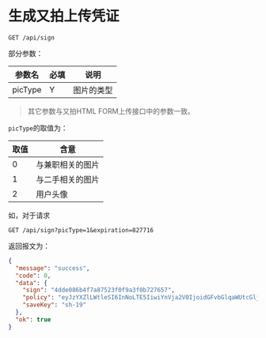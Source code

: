 # 生成又拍上传凭证

``` 
GET /api/sign
```

部分参数：

| 参数名     | 必填   | 说明    | 
| ------- | ---- | ----- | 
| picType | Y    | 图片的类型 | 

> 其它参数与又拍HTML FORM上传接口中的参数一致。

`picType`的取值为：

| 取值   | 含意       | 
| ---- | -------- | 
| 0    | 与兼职相关的图片 | 
| 1    | 与二手相关的图片 | 
| 2    | 用户头像     | 

如，对于请求

``` 
GET /api/sign?picType=1&expiration=827716
```

返回报文为：

``` json
{
  "message": "success",
  "code": 0,
  "data": {
    "sign": "4dde086b4f7a87523f0f9a3f0b727657",
    "policy": "eyJzYXZlLWtleSI6InNoLTE5IiwiYnVja2V0IjoidGFvbGlqaWUtcGljIiwiZXhwaXJhdGlvbiI6ODI3NzE2fQ==",
    "saveKey": "sh-19"
  },
  "ok": true
}
```